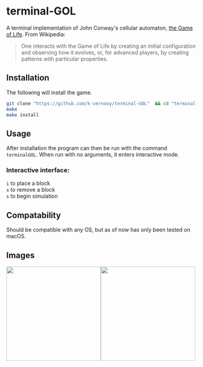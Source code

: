 # terminal-GOL

A terminal implementation of John Conway's cellular automaton, [ the Game of Life](https://en.wikipedia.org/wiki/Conway%27s_Game_of_Life). From Wikipedia:
>One interacts with the Game of Life by creating an initial configuration and observing how it evolves, or, for advanced players, by creating patterns with particular properties.

## Installation
The following will install the game.  

```bash
git clone "https://github.com/k-vernooy/terminal-GOL"  && cd "terminal-GOL"  
make  
make install  
```

## Usage
After installation the program can then be run with the command `terminalGOL`.
When run with no arguments, it enters interactive mode.

### Interactive interface:
`i` to place a block  
`x` to remove a block  
`s` to begin simulation  


## Compatability
Should be compatible with any OS, but as of now has only been tested on macOS.

## Images
<img src=https://media.giphy.com/media/iKGJn0cVWDgEl3ZmOv/giphy.gif width=250px><img src=https://media.giphy.com/media/PmXBNalDHZ4oLdUpSk/giphy.gif width=250px>
